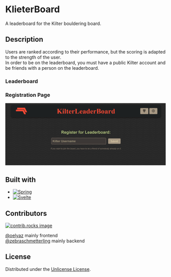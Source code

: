 # KlieterBoard
A leaderboard for the Kilter bouldering board.

## Description

Users are ranked according to their performance, but the scoring is adapted to the strength of the user. <br>
In order to be on the leaderboard, you must have a public Kilter account and be friends with a person on the leaderboard.

### Leaderboard



### Registration Page

![Registration_Page.png](Registration_Page.png)

## Built with
* [![Spring][Spring.io]][Spring-url]
* [![Svelte][Svelte.dev]][Svelte-url]

## Contributors
<a href="https://github.com/oelyaz/klieterboard/graphs/contributors">
  <img src="https://contrib.rocks/image?repo=oelyaz/klieterboard" alt="contrib.rocks image" />
</a>

[@oelyaz](https://github.com/oelyaz) mainly frontend <br>
[@zebraschmetterling](https://github.com/zebraschmetterling) mainly backend 



## License
Distributed under the [Unlicense License](https://unlicense.org).

<!-- LINKS & IMAGES -->
[Spring.io]: https://img.shields.io/badge/SpringBoot-6DB33F?style=for-the-badge&logo=Spring&logoColor=white
[Spring-url]: https://spring.io/
[Svelte.dev]: https://img.shields.io/badge/Svelte-4A4A55?style=for-the-badge&logo=svelte&logoColor=FF3E00
[Svelte-url]: https://svelte.dev/



